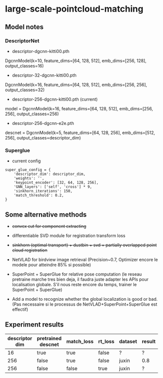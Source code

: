 # large-scale-pointcloud-matching

## Model notes

### DescriptorNet

* descriptor-dgcnn-kitti00.pth

DgcnnModel(k=10, feature_dims=[64, 128, 512], emb_dims=[256, 128], output_classes=16)

* descriptor-32-dgcnn-kitti00.pth

DgcnnModel(k=16, feature_dims=[64, 128, 512], emb_dims=[256, 256], output_classes=32)

* descriptor-256-dgcnn-kitti00.pth (current)

model = DgcnnModel(k=16, feature_dims=[64, 128, 512], emb_dims=[256, 256], output_classes=256)

* descriptor-256-dgcnn-e2e.pth

descnet = DgcnnModel(k=5, feature_dims=[64, 128, 256], emb_dims=[512, 256], output_classes=descriptor_dim)
    
### Superglue

* current config

````
super_glue_config = {
    'descriptor_dim': descriptor_dim,
    'weights': '',
    'keypoint_encoder': [32, 64, 128, 256],
    'GNN_layers': ['self', 'cross'] * 9,
    'sinkhorn_iterations': 150,
    'match_threshold': 0.2,
}
````
## Some alternative methods

* ~~convex cut for component extracting~~

* differentiable SVD module for registration transform loss

* ~~sinkhorn (optimal transport) + dustbin + svd = partially overlapped point cloud registration~~

* NetVLAD for birdview image retrieval (Precision~0.7, Optimizer encore le modele pour
 atteindre 85% si possible)

* SuperPoint + SuperGlue for relative pose computation (le reseau pretraine 
 marche tres bien deja, il faudra juste adapter les APIs pour
 localisation globale. S'il nous reste encore du temps, trainer le SuperPoint + SuperGlue)

* Add a model to recognize whether the global localization is good or bad. (Pas necessaire 
si le processus de NetVLAD+SuperPoint+SuperGlue est effectif)


 

## Experiment results

| descriptor dim | pretrained descnet | match_loss | rt_loss | dataset | result |
| ------------- | ------------- | ------------- | ------------- | ---- | ----- | 
|16             |          true |  true | false | ? | ? |
| 256 | false | true | false | juxin | 0.8 |
| 256 | false | false | true | juxin | ? |
